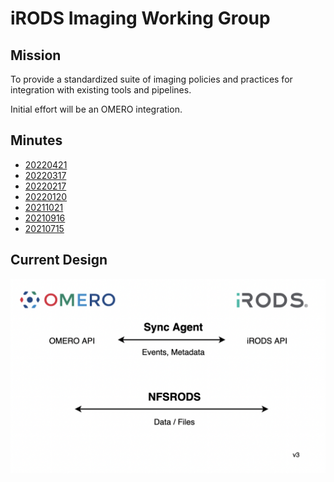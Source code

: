 # iRODS Imaging Working Group

## Mission

To provide a standardized suite of imaging policies and practices for integration with existing tools and pipelines.

Initial effort will be an OMERO integration.

## Minutes

 - [20220421](20220421-minutes.md)
 - [20220317](20220317-minutes.md)
 - [20220217](20220217-minutes.md)
 - [20220120](20220120-minutes.md)
 - [20211021](20211021-minutes.md)
 - [20210916](20210916-minutes.md)
 - [20210715](20210715-minutes.md)

## Current Design

![Current Design](./omero-irods-integration-v3.png)
